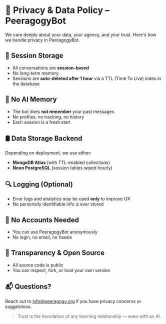 # 🔐 Privacy & Data Policy – PeeragogyBot

We care deeply about your data, your agency, and your trust. Here's how we handle privacy in PeeragogyBot.

## 📅 Session Storage
- All conversations are **session-based**
- No long-term memory
- Sessions are **auto-deleted after 1 hour** via a TTL (Time To Live) index in the database

## 🧠 No AI Memory
- The bot does **not remember** your past messages
- No profiles, no tracking, no history
- Each session is a fresh start

## 🛢️ Data Storage Backend
Depending on deployment, we use either:
- **MongoDB Atlas** (with TTL-enabled collections)
- **Neon PostgreSQL** (session tables wiped hourly)

## 🔍 Logging (Optional)
- Error logs and analytics may be used **only** to improve UX
- No personally identifiable info is ever stored

## 👤 No Accounts Needed
- You can use PeeragogyBot anonymously
- No login, no email, no hassle

## 🔄 Transparency & Open Source
- All source code is public
- You can inspect, fork, or host your own version

## 📬 Questions?
Reach out to info@peeragogy.org if you have privacy concerns or suggestions.

> Trust is the foundation of any learning relationship — even with an AI.


